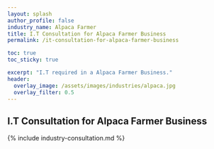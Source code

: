 ```yaml
---
layout: splash 
author_profile: false 
industry_name: Alpaca Farmer
title: I.T Consultation for Alpaca Farmer Business
permalink: /it-consultation-for-alpaca-farmer-business

toc: true
toc_sticky: true

excerpt: "I.T required in a Alpaca Farmer Business."
header:
  overlay_image: /assets/images/industries/alpaca.jpg
  overlay_filter: 0.5 
---
```


## I.T Consultation for Alpaca Farmer Business

{% include industry-consultation.md %}
